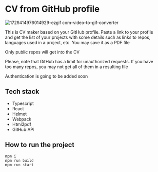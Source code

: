 # CV from GitHub profile

![1729414976014929-ezgif com-video-to-gif-converter](https://github.com/user-attachments/assets/8323299e-4174-43ba-baae-6672247dcb38)


This is CV maker based on your GitHub profile. Paste a link to your profile and get the list of your projects with some details such as links to repos, languages used in a project, etc. You may save it as a PDF file

<!-- Try it here: /LINK TO NETLIFY/ -->

Only public repos will get into the CV

Please, note that GitHub has a limit for unauthorized requests. If you have too many repos, you may not get all of them in a resulting file

Authentication is going to be added soon

## Tech stack

- Typescript
- React
- Helmet
- Webpack
- Html2pdf
- GitHub API

## How to run the project

```
npm i
npm run build
npm run start
```
